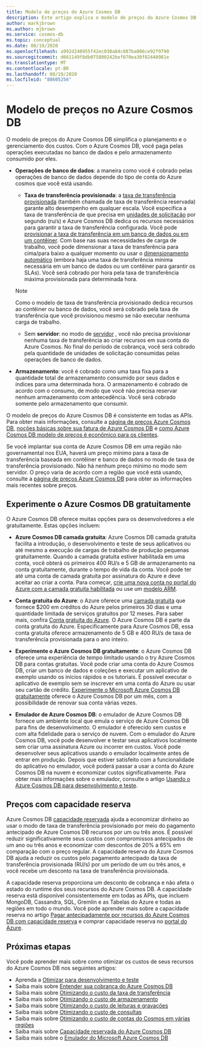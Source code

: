 ```yaml
---
title: Modelo de preços do Azure Cosmos DB
description: Este artigo explica o modelo de preços do Azure Cosmos DB e como ele simplifica o gerenciamento e o planejamento dos custos.
author: markjbrown
ms.author: mjbrown
ms.service: cosmos-db
ms.topic: conceptual
ms.date: 08/19/2020
ms.openlocfilehash: a992d240955f42ec030a84c887ba086ce92f9790
ms.sourcegitcommit: d661149f8db075800242bef070ea30f82448981e
ms.translationtype: MT
ms.contentlocale: pt-BR
ms.lasthandoff: 08/19/2020
ms.locfileid: "88605256"
---
```

# <a name="pricing-model-in-azure-cosmos-db"></a>Modelo de preços no Azure Cosmos DB

O modelo de preços do Azure Cosmos DB simplifica o planejamento e o gerenciamento dos custos. Com o Azure Cosmos DB, você paga pelas operações executadas no banco de dados e pelo armazenamento consumido por eles.

- **Operações de banco de dados**: a maneira como você é cobrado pelas operações de banco de dados depende do tipo de conta do Azure cosmos que você está usando.

  - **Taxa de transferência provisionada**: a [taxa de transferência provisionada](set-throughput.md) (também chamada de taxa de transferência reservada) garante alto desempenho em qualquer escala. Você especifica a taxa de transferência de que precisa em [unidades de solicitação](request-units.md) por segundo (ru/s) e Azure Cosmos DB dedica os recursos necessários para garantir a taxa de transferência configurada. Você pode [provisionar a taxa de transferência em um banco de dados ou em um contêiner](set-throughput.md). Com base nas suas necessidades de carga de trabalho, você pode dimensionar a taxa de transferência para cima/para baixo a qualquer momento ou usar o [dimensionamento automático](provision-throughput-autoscale.md) (embora haja uma taxa de transferência mínima necessária em um banco de dados ou um contêiner para garantir os SLAs). Você será cobrado por hora pela taxa de transferência máxima provisionada para determinada hora.

   > [!NOTE]
   > Como o modelo de taxa de transferência provisionado dedica recursos ao contêiner ou banco de dados, você será cobrado pela taxa de transferência que você provisionou mesmo se não executar nenhuma carga de trabalho.

  - Sem **servidor**: no modo de [servidor](serverless.md) , você não precisa provisionar nenhuma taxa de transferência ao criar recursos em sua conta do Azure Cosmos. No final do período de cobrança, você será cobrado pela quantidade de unidades de solicitação consumidas pelas operações de banco de dados.

- **Armazenamento**: você é cobrado como uma taxa fixa para a quantidade total de armazenamento consumido por seus dados e índices para uma determinada hora. O armazenamento é cobrado de acordo com o consumo, de modo que você não precisa reservar nenhum armazenamento com antecedência. Você será cobrado somente pelo armazenamento que consumir.

O modelo de preços do Azure Cosmos DB é consistente em todas as APIs. Para obter mais informações, consulte a [página de preços Azure Cosmos DB](https://azure.microsoft.com/pricing/details/cosmos-db/), [noções básicas sobre sua fatura de Azure Cosmos DB](understand-your-bill.md) e [como Azure Cosmos DB modelo de preços é econômico para os clientes](total-cost-ownership.md).

Se você implantar sua conta de Azure Cosmos DB em uma região não governamental nos EUA, haverá um preço mínimo para a taxa de transferência baseada em contêiner e banco de dados no modo de taxa de transferência provisionado. Não há nenhum preço mínimo no modo sem servidor. O preço varia de acordo com a região que você está usando, consulte a [página de preços Azure Cosmos DB](https://azure.microsoft.com/pricing/details/cosmos-db/) para obter as informações mais recentes sobre preços.

## <a name="try-azure-cosmos-db-for-free"></a>Experimente o Azure Cosmos DB gratuitamente

O Azure Cosmos DB oferece muitas opções para os desenvolvedores a ele gratuitamente. Estas opções incluem:

* **Azure Cosmos DB camada gratuita**: Azure Cosmos DB camada gratuita facilita a introdução, o desenvolvimento e teste de seus aplicativos ou até mesmo a execução de cargas de trabalho de produção pequenas gratuitamente. Quando a camada gratuita estiver habilitada em uma conta, você obterá os primeiros 400 RU/s e 5 GB de armazenamento na conta gratuitamente, durante o tempo de vida da conta. Você pode ter até uma conta de camada gratuita por assinatura do Azure e deve aceitar ao criar a conta. Para começar, [crie uma nova conta no portal do Azure com a camada gratuita habilitada](create-cosmosdb-resources-portal.md) ou use um [modelo ARM](manage-sql-with-resource-manager.md#free-tier).

* **Conta gratuita do Azure**: o Azure oferece uma [camada gratuita](https://azure.microsoft.com/free/) que fornece $200 em créditos do Azure pelos primeiros 30 dias e uma quantidade limitada de serviços gratuitos por 12 meses. Para saber mais, confira [Conta gratuita do Azure](../cost-management-billing/manage/avoid-charges-free-account.md). O Azure Cosmos DB é parte da conta gratuita do Azure. Especificamente para Azure Cosmos DB, essa conta gratuita oferece armazenamento de 5 GB e 400 RU/s de taxa de transferência provisionada para o ano inteiro.

* **Experimente o Azure Cosmos DB gratuitamente**: o Azure Cosmos DB oferece uma experiência de tempo limitado usando o try Azure Cosmos DB para contas gratuitas. Você pode criar uma conta do Azure Cosmos DB, criar um banco de dados e coleções e executar um aplicativo de exemplo usando os inícios rápidos e os tutoriais. É possível executar o aplicativo de exemplo sem se inscrever em uma conta do Azure ou usar seu cartão de crédito. [Experimente o Microsoft Azure Cosmos DB gratuitamente](https://azure.microsoft.com/try/cosmosdb/) oferece o Azure Cosmos DB por um mês, com a possibilidade de renovar sua conta várias vezes.

* **Emulador de Azure Cosmos DB**: o emulador de Azure Cosmos DB fornece um ambiente local que emula o serviço de Azure Cosmos DB para fins de desenvolvimento. O emulador é oferecido sem custos e com alta fidelidade para o serviço de nuvem. Com o emulador do Azure Cosmos DB, você pode desenvolver e testar seus aplicativos localmente sem criar uma assinatura Azure ou incorrer em custos. Você pode desenvolver seus aplicativos usando o emulador localmente antes de entrar em produção. Depois que estiver satisfeito com a funcionalidade do aplicativo no emulador, você poderá passar a usar a conta do Azure Cosmos DB na nuvem e economizar custos significativamente. Para obter mais informações sobre o emulador, consulte o artigo [Usando o Azure Cosmos DB para desenvolvimento e teste](local-emulator.md).

## <a name="pricing-with-reserved-capacity"></a>Preços com capacidade reserva

Azure Cosmos DB [capacidade reservada](cosmos-db-reserved-capacity.md) ajuda a economizar dinheiro ao usar o modo de taxa de transferência provisionado por meio do pagamento antecipado de Azure Cosmos DB recursos por um ou três anos. É possível reduzir significativamente seus custos com compromissos antecipados de um ano ou três anos e economizar com descontos de 20% a 65% em comparação com o preço regular. A capacidade reserva do Azure Cosmos DB ajuda a reduzir os custos pelo pagamento antecipado da taxa de transferência provisionada (RU/s) por um período de um ou três anos, e você recebe um desconto na taxa de transferência provisionada. 

A capacidade reserva proporciona um desconto de cobrança e não afeta o estado do runtime dos seus recursos do Azure Cosmos DB. A capacidade reserva está disponível consistentemente em todas as APIs, que incluem MongoDB, Cassandra, SQL, Gremlin e as Tabelas do Azure e todas as regiões em todo o mundo. Você pode aprender mais sobre a capacidade reserva no artigo [Pagar antecipadamente por recursos do Azure Cosmos DB com capacidade reserva](cosmos-db-reserved-capacity.md) e comprar capacidade reserva no [portal do Azure](https://portal.azure.com/).

## <a name="next-steps"></a>Próximas etapas

Você pode aprender mais sobre como otimizar os custos de seus recursos do Azure Cosmos DB nos seguintes artigos:

* Aprenda a [Otimizar para desenvolvimento e teste](optimize-dev-test.md)
* Saiba mais sobre [Entender sua cobrança do Azure Cosmos DB](understand-your-bill.md)
* Saiba mais sobre [Otimizando o custo da taxa de transferência](optimize-cost-throughput.md)
* Saiba mais sobre [Otimizando o custo de armazenamento](optimize-cost-storage.md)
* Saiba mais sobre [Otimizando o custo de leituras e gravações](optimize-cost-reads-writes.md)
* Saiba mais sobre [Otimizando o custo de consultas](optimize-cost-queries.md)
* Saiba mais sobre [Otimizando o custo de contas do Cosmos em várias regiões](optimize-cost-regions.md)
* Saiba mais sobre [Capacidade reservada do Azure Cosmos DB](cosmos-db-reserved-capacity.md)
* Saiba mais sobre o [Emulador do Microsoft Azure Cosmos DB](local-emulator.md)
